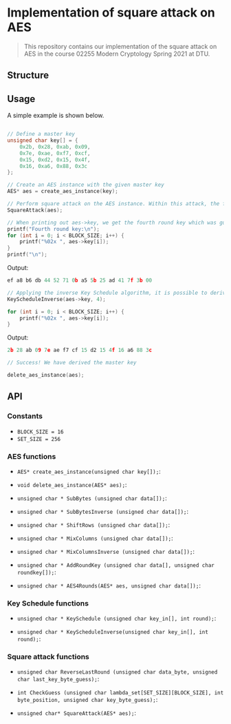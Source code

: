 # Implementation of square attack on AES

> This repository contains our implementation of the square attack on AES in the course
02255 Modern Cryptology Spring 2021 at DTU.

## Structure

## Usage

A simple example is shown below.

```c

// Define a master key
unsigned char key[] = {
    0x2b, 0x28, 0xab, 0x09,
    0x7e, 0xae, 0xf7, 0xcf,
    0x15, 0xd2, 0x15, 0x4f,
    0x16, 0xa6, 0x88, 0x3c
};

// Create an AES instance with the given master key
AES* aes = create_aes_instance(key);

// Perform square attack on the AES instance. Within this attack, the fourth round key is guessed and returned by the function. The fourth round key is written into aes->key (it overwrites the previous aes->key)
SquareAttack(aes);

// When printing out aes->key, we get the fourth round key which was guessed in the square attack
printf("Fourth round key:\n");
for (int i = 0; i < BLOCK_SIZE; i++) {
    printf("%02x ", aes->key[i]);
}
printf("\n");

```

Output:
```c
ef a8 b6 db 44 52 71 0b a5 5b 25 ad 41 7f 3b 00 
```

```c
// Applying the inverse Key Schedule algorithm, it is possible to derive the master key from the fourth round key
KeyScheduleInverse(aes->key, 4);

for (int i = 0; i < BLOCK_SIZE; i++) {
    printf("%02x ", aes->key[i]);
}
```

Output:
```c
2b 28 ab 09 7e ae f7 cf 15 d2 15 4f 16 a6 88 3c 
```

```c
// Success! We have derived the master key

delete_aes_instance(aes);
```

## API

### Constants

* `BLOCK_SIZE = 16`
* `SET_SIZE = 256`

### AES functions

* `AES* create_aes_instance(unsigned char key[]);`:

* `void delete_aes_instance(AES* aes);`:

* `unsigned char * SubBytes (unsigned char data[]);`:

* `unsigned char * SubBytesInverse (unsigned char data[]);`:

* `unsigned char * ShiftRows (unsigned char data[]);`:

* `unsigned char * MixColumns (unsigned char data[]);`:

* `unsigned char * MixColumnsInverse (unsigned char data[]);`:

* `unsigned char * AddRoundKey (unsigned char data[], unsigned char roundkey[]);`:

* `unsigned char * AES4Rounds(AES* aes, unsigned char data[]);`:

### Key Schedule functions

* `unsigned char * KeySchedule (unsigned char key_in[], int round);`:

* `unsigned char * KeyScheduleInverse(unsigned char key_in[], int round);`:

### Square attack functions

* `unsigned char ReverseLastRound (unsigned char data_byte, unsigned char last_key_byte_guess);`:

* `int CheckGuess (unsigned char lambda_set[SET_SIZE][BLOCK_SIZE], int byte_position, unsigned char key_byte_guess);`:

* `unsigned char* SquareAttack(AES* aes);`: